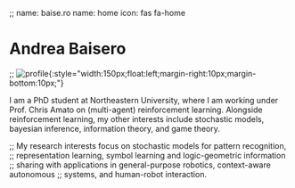 ;; name: baise.ro
name: home
icon: fas fa-home

# Andrea Baisero

;; ![profile][profile]{:style="width:150px;float:left;margin-right:10px;margin-bottom:10px;"}

[profile]: /static/img/profile.jpg

I am a PhD student at Northeastern University, where I am working under Prof.
Chris Amato on (multi-agent) reinforcement learning.  Alongside reinforcement
learning, my other interests include stochastic models, bayesian inference,
information theory, and game theory.

;; My research interests focus on stochastic models for pattern recognition,
;; representation learning, symbol learning and logic-geometric information
;; sharing with applications in general-purpose robotics, context-aware autonomous
;; systems, and human-robot interaction.

